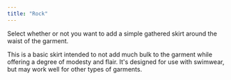 ```yaml
---
title: "Rock"
---
```


Select whether or not you want to add a simple gathered skirt around the waist of the garment.

This is a basic skirt intended to not add much bulk to the garment while offering a degree of modesty and flair. It's designed for use with swimwear, but may work well for other types of garments.
